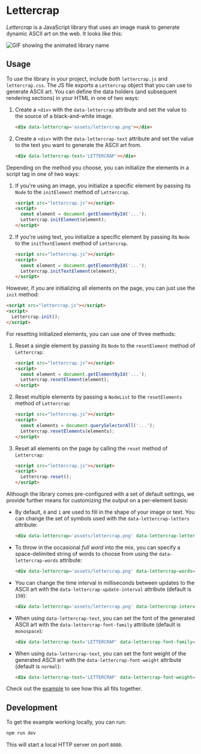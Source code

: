# Lettercrap

_Lettercrap_ is a JavaScript library that uses an image mask to generate dynamic ASCII art on the web. It looks like this:

<picture>
  <source media="(prefers-color-scheme: dark)" srcset="https://github.com/dabico/lettercrap/assets/34584913/5d9e21ea-9301-49d4-a5c0-e685b762590d">
  <source media="(prefers-color-scheme: light)" srcset="https://github.com/dabico/lettercrap/assets/34584913/62f87c22-25b6-45f5-b8a4-6715ea9d394e">
  <img alt="GIF showing the animated library name" src="https://github.com/dabico/lettercrap/assets/34584913/5d9e21ea-9301-49d4-a5c0-e685b762590d">
</picture>

## Usage

To use the library in your project, include _both_ `lettercrap.js` and `lettercrap.css`.
The JS file exports a `Lettercrap` object that you can use to generate ASCII art.
You can define the data holders (and subsequent rendering sections) in your HTML in one of two ways:

1. Create a `<div>` with the `data-lettercrap` attribute and set the value to the source of a black-and-white image.

    ```html
    <div data-lettercrap='assets/lettercrap.png'></div>
    ```

2. Create a `<div>` with the `data-lettercrap-text` attribute and set
   the value to the text you want to generate the ASCII art from.

    ```html
    <div data-lettercrap-text='LETTERCRAP'></div>
    ```

Depending on the method you choose, you can initialize the elements in a script tag in one of two ways:

1. If you're using an image, you initialize a specific element by
   passing its `Node` to the `initElement` method of `Lettercrap`.

    ```html
    <script src="lettercrap.js"></script>
    <script>
      const element = document.getElementById('...');
      Lettercrap.initElement(element);
    </script>
    ```

2. If you're using text, you initialize a specific element by
   passing its `Node` to the `initTextElement` method of `Lettercrap`.

    ```html
    <script src="lettercrap.js"></script>
    <script>
      const element = document.getElementById('...');
      Lettercrap.initTextElement(element);
    </script>
    ```

However, if you are initializing all elements on the page, you can just use the `init` method:

```html
<script src="lettercrap.js"></script>
<script>
  Lettercrap.init();
</script>
```

For resetting initialized elements, you can use one of three methods:

1. Reset a single element by passing its `Node` to the `resetElement` method of `Lettercrap`:

    ```html
    <script src="lettercrap.js"></script>
    <script>
      const element = document.getElementById('...');
      Lettercrap.resetElement(element);
    </script>
    ```

2. Reset multiple elements by passing a `NodeList` to the `resetElements` method of `Lettercrap`:

    ```html
    <script src="lettercrap.js"></script>
    <script>
      const elements = document.querySelectorAll('...');
      Lettercrap.resetElements(elements);
    </script>
    ```

3. Reset all elements on the page by calling the `reset` method of `Lettercrap`:

    ```html
    <script src="lettercrap.js"></script>
    <script>
      Lettercrap.reset();
    </script>
    ```

Although the library comes pre-configured with a set of default settings,
we provide further means for customizing the output on a per-element basis:

- By default, `0` and `1` are used to fill in the shape of your image or text.
  You can change the set of symbols used with the `data-lettercrap-letters` attribute:

    ```html
    <div data-lettercrap='assets/lettercrap.png' data-lettercrap-letters='ABC'></div>
    ```

- To throw in the occasional _full word_ into the mix, you can specify a space-delimited string
  of words to choose from using the `data-lettercrap-words` attribute:

    ```html
    <div data-lettercrap='assets/lettercrap.png' data-lettercrap-words='APPLE BANANA CHERRY'></div>
    ```

- You can change the time interval in milliseconds between updates to the ASCII art
  with the `data-lettercrap-update-interval` attribute (default is `150`):

    ```html
    <div data-lettercrap='assets/lettercrap.png' data-lettercrap-interval='200'></div>
    ```

- When using `data-lettercrap-text`, you can set the font of the generated
  ASCII art with the `data-lettercrap-font-family` attribute (default is `monospace`):

    ```html
    <div data-lettercrap-text='LETTERCRAP' data-lettercrap-font-family='times'></div>
    ```

- When using `data-lettercrap-text`, you can set the font weight of the generated
  ASCII art with the `data-lettercrap-font-weight` attribute (default is `normal`):

    ```html
    <div data-lettercrap-text='LETTERCRAP' data-lettercrap-font-weight='bold'></div>
    ```

Check out the [example](index.html) to see how this all fits together.

## Development

To get the example working locally, you can run:

```bash
npm run dev
```

This will start a local HTTP server on port `8080`.
